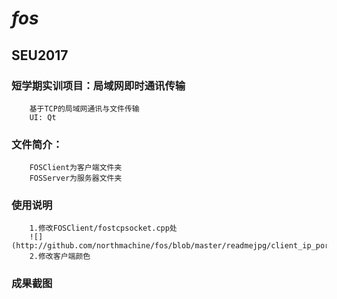 # *fos*
##  SEU2017
###  短学期实训项目：局域网即时通讯传输
		基于TCP的局域网通讯与文件传输
		UI: Qt

###	 文件简介：
		FOSClient为客户端文件夹
		FOSServer为服务器文件夹
###	 使用说明
		1.修改FOSClient/fostcpsocket.cpp处
		![](http://github.com/northmachine/fos/blob/master/readmejpg/client_ip_port.png)
		2.修改客户端颜色
	
###	 成果截图

		